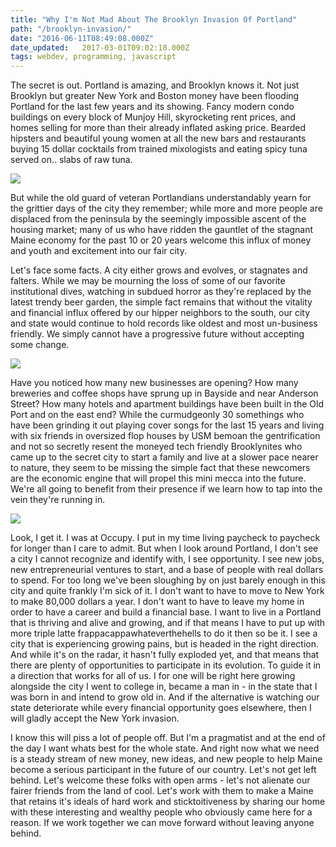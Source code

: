 ```yaml
---
title: "Why I'm Not Mad About The Brooklyn Invasion Of Portland"
path: "/brooklyn-invasion/"
date: "2016-06-11T08:49:08.000Z"
date_updated:   2017-03-01T09:02:18.000Z
tags: webdev, programming, javascript
---
```

The secret is out. Portland is amazing, and Brooklyn knows it. Not just Brooklyn but greater New York and Boston money have been flooding Portland for the last few years and its showing. Fancy modern condo buildings on every block of Munjoy Hill, skyrocketing rent prices, and homes selling for more than their already inflated asking price. Bearded hipsters and beautiful young women at all the new bars and restaurants buying 15 dollar cocktails from trained mixologists and eating spicy tuna served on.. slabs of raw tuna.

![](http://rossimeacham.com/wp-content/uploads/2016/06/hipster-irony.jpg)

But while the old guard of veteran Portlandians understandably yearn for the grittier days of the city they remember; while more and more people are displaced from the peninsula by the seemingly impossible ascent of the housing market; many of us who have ridden the gauntlet of the stagnant Maine economy for the past 10 or 20 years welcome this influx of money and youth and excitement into our fair city.

Let's face some facts. A city either grows and evolves, or stagnates and falters. While we may be mourning the loss of some of our favorite institutional dives, watching in subdued horror as they're replaced by the latest trendy beer garden, the simple fact remains that without the vitality and financial influx offered by our hipper neighbors to the south, our city and state would continue to hold records like oldest and most un-business friendly. We simply cannot have a progressive future without accepting some change.

![](http://rossimeacham.com/wp-content/uploads/2017/09/graffiti.jpg)

Have you noticed how many new businesses are opening? How many breweries and coffee shops have sprung up in Bayside and near Anderson Street? How many hotels and apartment buildings have been built in the Old Port and on the east end? While the curmudgeonly 30 somethings who have been grinding it out playing cover songs for the last 15 years and living with six friends in oversized flop houses by USM bemoan the gentrification and not so secretly resent the moneyed tech friendly Brooklynites who came up to the secret city to start a family and live at a slower pace nearer to nature, they seem to be missing the simple fact that these newcomers are the economic engine that will propel this mini mecca into the future. We're all going to benefit from their presence if we learn how to tap into the vein they're running in.

![](http://rossimeacham.com/wp-content/uploads/2016/06/portland-maine-cityscape-skyline-hdr-panorama-cropped-smaller.jpg)

Look, I get it. I was at Occupy. I put in my time living paycheck to paycheck for longer than I care to admit. But when I look around Portland, I don't see a city I cannot recognize and identify with, I see opportunity. I see new jobs, new entrepreneurial ventures to start, and a base of people with real dollars to spend. For too long we've been sloughing by on just barely enough in this city and quite frankly I'm sick of it. I don't want to have to move to New York to make 80,000 dollars a year. I don't want to have to leave my home in order to have a career and build a financial base. I want to live in a Portland that is thriving and alive and growing, and if that means I have to put up with more triple latte frappacappawhateverthehells to do it then so be it. I see a city that is experiencing growing pains, but is headed in the right direction. And while it's on the radar, it hasn't fully exploded yet, and that means that there are plenty of opportunities to participate in its evolution. To guide it in a direction that works for all of us. I for one will be right here growing alongside the city I went to college in, became a man in - in the state that I was born in and intend to grow old in. And if the alternative is watching our state deteriorate while every financial opportunity goes elsewhere, then I will gladly accept the New York invasion.

I know this will piss a lot of people off. But I'm a pragmatist and at the end of the day I want whats best for the whole state. And right now what we need is a steady stream of new money, new ideas, and new people to help Maine become a serious participant in the future of our country. Let's not get left behind. Let's welcome these folks with open arms - let's not alienate our fairer friends from the land of cool. Let's work with them to make a Maine that retains it's ideals of hard work and sticktoitiveness by sharing our home with these interesting and wealthy people who obviously came here for a reason. If we work together we can move forward without leaving anyone behind.
